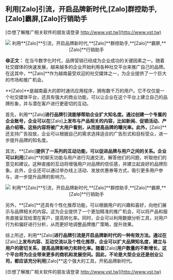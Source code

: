 ## **利用**[Zalo]**引流，开启品牌新时代,**[Zalo]**群控助手,**[Zalo]**霸屏,**[Zalo]**行销助手**

[😍想了解推广相关软件的朋友请登录 http://www.vst.tw](http://www.vst.tw)

 <center><img src="https://vst.tw/MP4/tuiguang/png/0.png" alt="利用**[Zalo]**引流，开启品牌新时代,**[Zalo]**群控助手,**[Zalo]**霸屏,**[Zalo]**行销助手"></center>

**😄正文：**
在当今数字化时代，品牌营销已经成为企业成功的关键因素之一。随着社交媒体的快速发展，越来越多的企业开始利用各种社交平台来推广自己的品牌。在这其中，**[Zalo]**作为越南最受欢迎的社交媒体之一，为企业提供了一个巨大的市场和推广机会。

**[Zalo]**是越南最大的即时通讯应用程序，拥有数千万的用户。它不仅仅是一个社交媒体平台，还具有强大的商业功能，可以让企业在这个平台上建立自己的品牌形象，并与潜在客户进行更密切的互动。

首先，利用**[Zalo]**进行品牌引流能够帮助企业扩大知名度。通过创建一个专属的企业账号，企业可以在**[Zalo]**上发布与产品相关的内容，比如新闻、促销活动、产品介绍等。这些内容将被广大用户看到，从而提高品牌的曝光率。此外，**[Zalo]**还支持广告投放，企业可以根据自己的需求选择适合的广告形式和目标受众，进一步提升品牌的知名度。

其次，**[Zalo]**提供了一系列的互动功能，可以促进品牌与用户之间的关系。企业可以利用**[Zalo]**的聊天功能与用户进行沟通交流，解答他们的问题，听取他们的意见和建议。这种直接的互动将增强用户对品牌的信任感，并建立起良好的品牌形象。此外，企业还可以通过举办线上活动、发放优惠券等方式，吸引更多用户参与，进一步提升品牌的影响力。

 <center><img src="https://vst.tw/MP4/tuiguang/png/2.png" alt="利用**[Zalo]**引流，开启品牌新时代,**[Zalo]**群控助手,**[Zalo]**霸屏,**[Zalo]**行销助手"></center>

另外，**[Zalo]**还具有个性化推荐功能，可以根据用户的兴趣和喜好，向他们展示与品牌相关的内容。这为企业提供了一个更加精准的推广机会，可以将产品和服务直接呈现给潜在客户，提高转化率。同时，企业可以利用数据分析工具，对用户行为和偏好进行分析，从而更好地调整品牌推广策略，提升效果。

综上所述，利用**[Zalo]**进行品牌引流是开启品牌新时代的一种有效方法。通过在**[Zalo]**上发布内容、互动交流以及个性化推荐，企业可以扩大品牌知名度，建立与用户的密切关系，提高品牌影响力和转化率。随着**[Zalo]**用户数量的不断增长，这个平台将为企业带来更多的商机和发展空间。因此，不论是大型企业还是创业公司，都应该充分利用**[Zalo]**这个强大的工具，开拓品牌新时代。

[😍想了解推广相关软件的朋友请登录 http://www.vst.tw](http://www.vst.tw)



